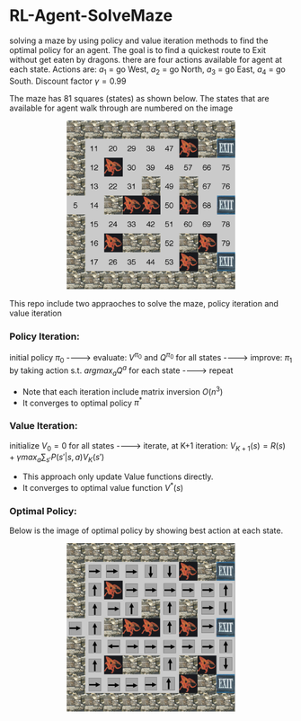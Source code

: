 # RL-Agent-SolveMaze
solving a maze by using policy and value iteration methods to find the optimal policy for an agent.
The goal is to find a quickest route to Exit without get eaten by dragons. there are four actions 
available for agent at each state. 
Actions are: $a_{1}$ = go West, $a_{2}$ = go North, $a_{3}$ = go East, $a_{4}$ = go South.
Discount factor $\gamma = 0.99$ 

The maze has 81 squares (states) as shown below. The states that are available for agent walk through are numbered on the image 

<p align="center">
  <img src="images/Maze_numbered_states_Full.PNG" alt="numbered-states" title="RL states" width="300" height="300 " /> 
</p>

This repo include two appraoches to solve the maze, policy iteration and value iteration

### Policy Iteration:

initial policy $\pi_{0}$ ----> evaluate: $V^{\pi_{0}}$ and $Q^{\pi_{0}}$ for all states ----> improve: $\pi_{1}$ by taking action s.t. $argmax_{a} Q^{a}$ for each state ----> repeat
- Note that each iteration include matrix inversion $O(n^{3})$
- It converges to optimal policy $\pi^{*}$ 

### Value Iteration:

initialize $V_{0} = 0$ for all states ----> iterate, at K+1 iteration: $V_{K+1}(s) = R(s) + \gamma max_{a} \sum_{s'} P(s' | s,a) V_{K}(s')$
- This approach only update Value functions directly. 
- It converges to optimal value function $V^{*}(s)$

### Optimal Policy:
Below is the image of optimal policy by showing best action at each state.
<p align="center">
  <img src="images/MazeOptimalPolicy_Full.PNG" alt="Optimal Policy" title="Solve Maze" width="300" height="300 " />
</p>




